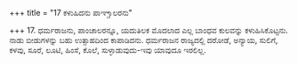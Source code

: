 +++
title = "17 ಕಳುಹಿದನು ಪಾಞ್ಚಾಲರನು"

+++
17. ಧರ್ಮರಾಜನು, ಪಾಂಚಾಲರನ್ನೂ, ಯದುತಿಲಕ ಮೊದಲಾದ ಎಲ್ಲ ಬಾಂಧವ ಕುಲವನ್ನು ಕಳುಹಿಸಿಕೊಟ್ಟನು. ನಾಡು ಬೀಡುಗಳನ್ನು ಬಹು ಉತ್ಸಾಹದಿಂದ ಕಾಪಾಡಿದನು. ಧರ್ಮರಾಜನ ರಾಜ್ಯದಲ್ಲಿ ದರೋಡೆ, ಅನ್ಯಾಯ, ಸುಲಿಗೆ, ಕಳವು, ಸೂರೆ, ಲೂಟಿ, ಹಿಂಸೆ, ಕೊಲೆ, ಸುಳ್ಳಾಡುವುದು-ಇವು ಯಾವುದೂ ಇರಲಿಲ್ಲ.